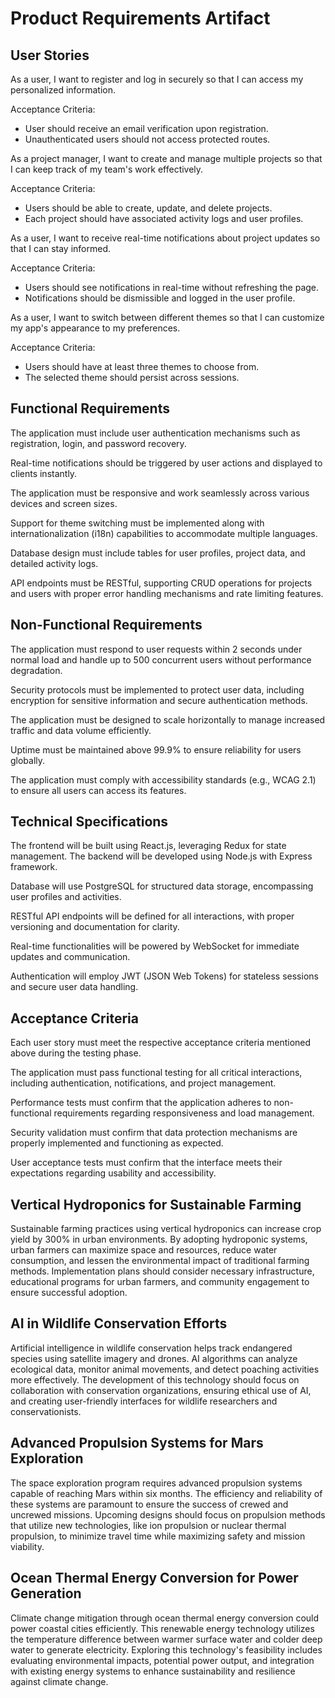 # Product Requirements Artifact

<!-- Section 1: User Stories -->
<section class="prd-section product-requirement-agent" data-keywords="web-development,react,nodejs,frontend,backend,authentication,notifications,responsive,requirements,themes,i18n,accessibility,ui-ux,database,users,projects,logging,api,rest,error-handling,rate-limiting" id="sec_1">
<h2>User Stories</h2>
<p>As a user, I want to register and log in securely so that I can access my personalized information.</p>
<p>Acceptance Criteria:</p>
<ul>
<li>User should receive an email verification upon registration.</li>
<li>Unauthenticated users should not access protected routes.</li>
</ul>
<p>As a project manager, I want to create and manage multiple projects so that I can keep track of my team's work effectively.</p>
<p>Acceptance Criteria:</p>
<ul>
<li>Users should be able to create, update, and delete projects.</li>
<li>Each project should have associated activity logs and user profiles.</li>
</ul>
<p>As a user, I want to receive real-time notifications about project updates so that I can stay informed.</p>
<p>Acceptance Criteria:</p>
<ul>
<li>Users should see notifications in real-time without refreshing the page.</li>
<li>Notifications should be dismissible and logged in the user profile.</li>
</ul>
<p>As a user, I want to switch between different themes so that I can customize my app's appearance to my preferences.</p>
<p>Acceptance Criteria:</p>
<ul>
<li>Users should have at least three themes to choose from.</li>
<li>The selected theme should persist across sessions.</li>
</ul>
</section>
<!-- Section 2: Functional Requirements -->
<section class="prd-section product-requirement-agent" data-keywords="web-development,react,nodejs,frontend,backend,authentication,notifications,responsive,requirements,themes,i18n,accessibility,ui-ux,database,users,projects,logging,api,rest,error-handling,rate-limiting" id="sec_2">
<h2>Functional Requirements</h2>
<p>The application must include user authentication mechanisms such as registration, login, and password recovery.</p>
<p>Real-time notifications should be triggered by user actions and displayed to clients instantly.</p>
<p>The application must be responsive and work seamlessly across various devices and screen sizes.</p>
<p>Support for theme switching must be implemented along with internationalization (i18n) capabilities to accommodate multiple languages.</p>
<p>Database design must include tables for user profiles, project data, and detailed activity logs.</p>
<p>API endpoints must be RESTful, supporting CRUD operations for projects and users with proper error handling mechanisms and rate limiting features.</p>
</section>
<!-- Section 3: Non-Functional Requirements -->
<section class="prd-section product-requirement-agent" data-keywords="web-development,react,nodejs,frontend,backend,authentication,notifications,responsive,requirements,themes,i18n,accessibility,ui-ux,database,users,projects,logging,api,rest,error-handling,rate-limiting" id="sec_3">
<h2>Non-Functional Requirements</h2>
<p>The application must respond to user requests within 2 seconds under normal load and handle up to 500 concurrent users without performance degradation.</p>
<p>Security protocols must be implemented to protect user data, including encryption for sensitive information and secure authentication methods.</p>
<p>The application must be designed to scale horizontally to manage increased traffic and data volume efficiently.</p>
<p>Uptime must be maintained above 99.9% to ensure reliability for users globally.</p>
<p>The application must comply with accessibility standards (e.g., WCAG 2.1) to ensure all users can access its features.</p>
</section>
<!-- Section 4: Technical Specifications -->
<section class="prd-section product-requirement-agent" data-keywords="web-development,react,nodejs,frontend,backend,authentication,notifications,responsive,requirements,themes,i18n,accessibility,ui-ux,database,users,projects,logging,api,rest,error-handling,rate-limiting" id="sec_4">
<h2>Technical Specifications</h2>
<p>The frontend will be built using React.js, leveraging Redux for state management. The backend will be developed using Node.js with Express framework.</p>
<p>Database will use PostgreSQL for structured data storage, encompassing user profiles and activities.</p>
<p>RESTful API endpoints will be defined for all interactions, with proper versioning and documentation for clarity.</p>
<p>Real-time functionalities will be powered by WebSocket for immediate updates and communication.</p>
<p>Authentication will employ JWT (JSON Web Tokens) for stateless sessions and secure user data handling.</p>
</section>
<!-- Section 5: Acceptance Criteria -->
<section class="prd-section product-requirement-agent" data-keywords="web-development,react,nodejs,frontend,backend,authentication,notifications,responsive,requirements,themes,i18n,accessibility,ui-ux,database,users,projects,logging,api,rest,error-handling,rate-limiting" id="sec_5">
<h2>Acceptance Criteria</h2>
<p>Each user story must meet the respective acceptance criteria mentioned above during the testing phase.</p>
<p>The application must pass functional testing for all critical interactions, including authentication, notifications, and project management.</p>
<p>Performance tests must confirm that the application adheres to non-functional requirements regarding responsiveness and load management.</p>
<p>Security validation must confirm that data protection mechanisms are properly implemented and functioning as expected.</p>
<p>User acceptance tests must confirm that the interface meets their expectations regarding usability and accessibility.</p>
</section><section class="prd-section product-requirement-agent" data-keywords="agriculture,hydroponics,farming,sustainability,urban,crops" id="sec_7">
<h2>Vertical Hydroponics for Sustainable Farming</h2>
<p>Sustainable farming practices using vertical hydroponics can increase crop yield by 300% in urban environments. By adopting hydroponic systems, urban farmers can maximize space and resources, reduce water consumption, and lessen the environmental impact of traditional farming methods. Implementation plans should consider necessary infrastructure, educational programs for urban farmers, and community engagement to ensure successful adoption.</p>
</section><section class="prd-section product-requirement-agent" data-keywords="wildlife,conservation,ai,endangered-species,satellite,drones" id="sec_9">
<h2>AI in Wildlife Conservation Efforts</h2>
<p>Artificial intelligence in wildlife conservation helps track endangered species using satellite imagery and drones. AI algorithms can analyze ecological data, monitor animal movements, and detect poaching activities more effectively. The development of this technology should focus on collaboration with conservation organizations, ensuring ethical use of AI, and creating user-friendly interfaces for wildlife researchers and conservationists.</p>
</section><section class="prd-section product-requirement-agent" data-keywords="space,mars,propulsion,exploration,aerospace,travel" id="sec_6">
<h2>Advanced Propulsion Systems for Mars Exploration</h2>
<p>The space exploration program requires advanced propulsion systems capable of reaching Mars within six months. The efficiency and reliability of these systems are paramount to ensure the success of crewed and uncrewed missions. Upcoming designs should focus on propulsion methods that utilize new technologies, like ion propulsion or nuclear thermal propulsion, to minimize travel time while maximizing safety and mission viability.</p>
</section><section class="prd-section product-requirement-agent" data-keywords="climate,ocean,thermal-energy,renewable,coastal,power-generation" id="sec_8">
<h2>Ocean Thermal Energy Conversion for Power Generation</h2>
<p>Climate change mitigation through ocean thermal energy conversion could power coastal cities efficiently. This renewable energy technology utilizes the temperature difference between warmer surface water and colder deep water to generate electricity. Exploring this technology's feasibility includes evaluating environmental impacts, potential power output, and integration with existing energy systems to enhance sustainability and resilience against climate change.</p>
</section>







